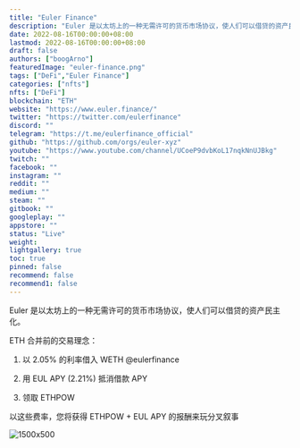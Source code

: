 ```yaml
---
title: "Euler Finance"
description: "Euler 是以太坊上的一种无需许可的货币市场协议，使人们可以借贷的资产民主化."
date: 2022-08-16T00:00:00+08:00
lastmod: 2022-08-16T00:00:00+08:00
draft: false
authors: ["boogArno"]
featuredImage: "euler-finance.png"
tags: ["DeFi","Euler Finance"]
categories: ["nfts"]
nfts: ["DeFi"]
blockchain: "ETH"
website: "https://www.euler.finance/"
twitter: "https://twitter.com/eulerfinance"
discord: ""
telegram: "https://t.me/eulerfinance_official"
github: "https://github.com/orgs/euler-xyz"
youtube: "https://www.youtube.com/channel/UCoeP9dvbKoL17nqkNnUJBkg"
twitch: ""
facebook: ""
instagram: ""
reddit: ""
medium: ""
steam: ""
gitbook: ""
googleplay: ""
appstore: ""
status: "Live"
weight: 
lightgallery: true
toc: true
pinned: false
recommend: false
recommend1: false
---
```

Euler 是以太坊上的一种无需许可的货币市场协议，使人们可以借贷的资产民主化。

ETH 合并前的交易理念：
1. 以 2.05% 的利率借入 WETH
@eulerfinance

2. 用 EUL APY (2.21%) 抵消借款 APY
3. 领取 ETHPOW

以这些费率，您将获得 ETHPOW + EUL APY 的报酬来玩分叉叙事

![1500x500](\1500x500.jpg)